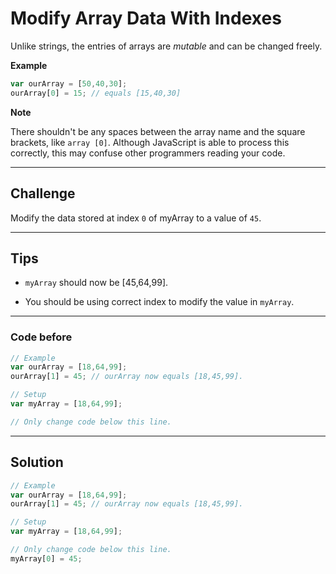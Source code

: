 # Modify Array Data With Indexes

Unlike strings, the entries of arrays are *mutable* and can be changed freely.

**Example**

```js
var ourArray = [50,40,30];
ourArray[0] = 15; // equals [15,40,30]
```

**Note**

There shouldn't be any spaces between the array name and the square brackets, like `array [0]`. Although JavaScript is able to process this correctly, this may confuse other programmers reading your code.

---

## Challenge

Modify the data stored at index `0` of myArray to a value of `45`.

---

## Tips

- `myArray` should now be [45,64,99].

- You should be using correct index to modify the value in `myArray`.

---

### Code before

```js
// Example
var ourArray = [18,64,99];
ourArray[1] = 45; // ourArray now equals [18,45,99].

// Setup
var myArray = [18,64,99];

// Only change code below this line.

```

---

## Solution

```js
// Example
var ourArray = [18,64,99];
ourArray[1] = 45; // ourArray now equals [18,45,99].

// Setup
var myArray = [18,64,99];

// Only change code below this line.
myArray[0] = 45;

```